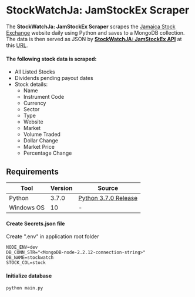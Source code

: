 # StockWatchJa: JamStockEx Scraper

The **StockWatchJa: JamStockEx Scraper** scrapes the [Jamaica Stock Exchange](https://www.jamstockex.com/) website daily using Python and saves to a MongoDB collection.
The data is then served as JSON by **[StockWatchJA: JamStockEx API](https://github.com/sdclarkelab/jamstockex-api)** at this [URL](http://jamstockexapi.stockwatchja.com/stocks).


#### The following stock data is scraped:
- All Listed Stocks
- Dividends pending payout dates
- Stock details:
    - Name
    - Instrument Code
    - Currency
    - Sector
    - Type
    - Website
    - Market
    - Volume Traded
    - Dollar Change
    - Market Price
    - Percentage Change


## Requirements
Tool | Version  | Source |
--- | --- | --- |
Python |3.7.0| [Python 3.7.0 Release](https://www.python.org/downloads/release/python-370/)|
Windows OS| 10 | - |


#### Create Secrets.json file
Create ".env" in application root folder
```.env
NODE_ENV=dev
DB_CONN_STR="<MongoDB-node-2.2.12-connection-string>"
DB_NAME=stockwatch
STOCK_COL=stock
```

#### Initialize database
```shell script
python main.py
```

